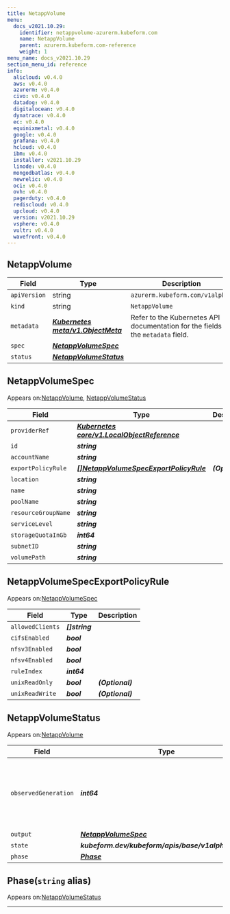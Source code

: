 ```yaml
---
title: NetappVolume
menu:
  docs_v2021.10.29:
    identifier: netappvolume-azurerm.kubeform.com
    name: NetappVolume
    parent: azurerm.kubeform.com-reference
    weight: 1
menu_name: docs_v2021.10.29
section_menu_id: reference
info:
  alicloud: v0.4.0
  aws: v0.4.0
  azurerm: v0.4.0
  civo: v0.4.0
  datadog: v0.4.0
  digitalocean: v0.4.0
  dynatrace: v0.4.0
  ec: v0.4.0
  equinixmetal: v0.4.0
  google: v0.4.0
  grafana: v0.4.0
  hcloud: v0.4.0
  ibm: v0.4.0
  installer: v2021.10.29
  linode: v0.4.0
  mongodbatlas: v0.4.0
  newrelic: v0.4.0
  oci: v0.4.0
  ovh: v0.4.0
  pagerduty: v0.4.0
  rediscloud: v0.4.0
  upcloud: v0.4.0
  version: v2021.10.29
  vsphere: v0.4.0
  vultr: v0.4.0
  wavefront: v0.4.0
---
```


## NetappVolume
| Field | Type | Description |
| ------ | ----- | ----------- |
| `apiVersion` | string | `azurerm.kubeform.com/v1alpha1` |
|    `kind` | string | `NetappVolume` |
| `metadata` | ***[Kubernetes meta/v1.ObjectMeta](https://v1-18.docs.kubernetes.io/docs/reference/generated/kubernetes-api/v1.18/#objectmeta-v1-meta)***|Refer to the Kubernetes API documentation for the fields of the `metadata` field.|
| `spec` | ***[NetappVolumeSpec](#netappvolumespec)***||
| `status` | ***[NetappVolumeStatus](#netappvolumestatus)***||
## NetappVolumeSpec

Appears on:[NetappVolume](#netappvolume), [NetappVolumeStatus](#netappvolumestatus)

| Field | Type | Description |
| ------ | ----- | ----------- |
| `providerRef` | ***[Kubernetes core/v1.LocalObjectReference](https://v1-18.docs.kubernetes.io/docs/reference/generated/kubernetes-api/v1.18/#localobjectreference-v1-core)***||
| `id` | ***string***||
| `accountName` | ***string***||
| `exportPolicyRule` | ***[[]NetappVolumeSpecExportPolicyRule](#netappvolumespecexportpolicyrule)***| ***(Optional)*** |
| `location` | ***string***||
| `name` | ***string***||
| `poolName` | ***string***||
| `resourceGroupName` | ***string***||
| `serviceLevel` | ***string***||
| `storageQuotaInGb` | ***int64***||
| `subnetID` | ***string***||
| `volumePath` | ***string***||
## NetappVolumeSpecExportPolicyRule

Appears on:[NetappVolumeSpec](#netappvolumespec)

| Field | Type | Description |
| ------ | ----- | ----------- |
| `allowedClients` | ***[]string***||
| `cifsEnabled` | ***bool***||
| `nfsv3Enabled` | ***bool***||
| `nfsv4Enabled` | ***bool***||
| `ruleIndex` | ***int64***||
| `unixReadOnly` | ***bool***| ***(Optional)*** |
| `unixReadWrite` | ***bool***| ***(Optional)*** |
## NetappVolumeStatus

Appears on:[NetappVolume](#netappvolume)

| Field | Type | Description |
| ------ | ----- | ----------- |
| `observedGeneration` | ***int64***| ***(Optional)*** Resource generation, which is updated on mutation by the API Server.|
| `output` | ***[NetappVolumeSpec](#netappvolumespec)***| ***(Optional)*** |
| `state` | ***kubeform.dev/kubeform/apis/base/v1alpha1.State***| ***(Optional)*** |
| `phase` | ***[Phase](#phase)***| ***(Optional)*** |
## Phase(`string` alias)

Appears on:[NetappVolumeStatus](#netappvolumestatus)

---
